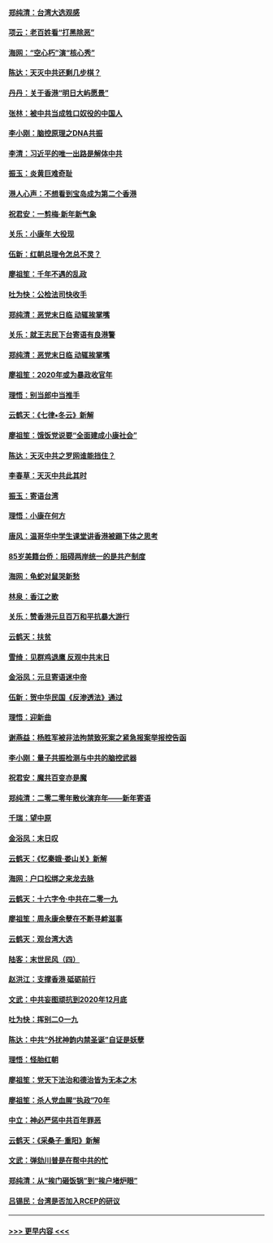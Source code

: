 #### [郑纯清：台湾大选观感](../pages/nsc993/n11786210.md?t=01121602) 
#### [项云：老百姓看“打黑除恶”](../pages/nsc993/n11785398.md?t=01121602) 
#### [海网：“空心朽”演“核心秀”](../pages/nsc993/n11783874.md?t=01121602) 
#### [陈达：天灭中共还剩几步棋？](../pages/nsc993/n11783719.md?t=01121602) 
#### [丹丹：关于香港“明日大屿愿景”](../pages/nsc993/n11783273.md?t=01121602) 
#### [张林：被中共当成牲口奴役的中国人](../pages/nsc993/n11782397.md?t=01121602) 
#### [李小刚：脑控原理之DNA共振](../pages/nsc993/n11780962.md?t=01121602) 
#### [李清：习近平的唯一出路是解体中共](../pages/nsc993/n11780866.md?t=01121602) 
#### [振玉：炎黄巨难奇耻](../pages/nsc993/n11779632.md?t=01121602) 
#### [港人心声：不想看到宝岛成为第二个香港](../pages/nsc993/n11778817.md?t=01121602) 
#### [祝君安：一剪梅‧新年新气象](../pages/nsc993/n11776340.md?t=01121602) 
#### [关乐：小康年 大役现](../pages/nsc993/n11774213.md?t=01121602) 
#### [伍新：红朝总理令怎总不灵？](../pages/nsc993/n11770813.md?t=01121602) 
#### [廖祖笙：千年不遇的乱政](../pages/nsc993/n11770373.md?t=01121602) 
#### [吐为快：公检法司快收手](../pages/nsc993/n11770359.md?t=01121602) 
#### [郑纯清：恶党末日临 动辄挨掌嘴](../pages/nsc993/n11769912.md?t=01121602) 
#### [关乐：就王志民下台寄语有良港警](../pages/nsc993/n11769903.md?t=01121602) 
#### [郑纯清：恶党末日临 动辄挨掌嘴](../pages/nsc993/n11769356.md?t=01121602) 
#### [廖祖笙：2020年或为暴政收官年](../pages/nsc993/n11768216.md?t=01121602) 
#### [理悟：别当郎中当推手](../pages/nsc993/n11768243.md?t=01121602) 
#### [云鹤天：《七律▪冬云》新解](../pages/nsc993/n11768204.md?t=01121602) 
#### [廖祖笙：饿饭党说要“全面建成小康社会”](../pages/nsc993/n11767482.md?t=01121602) 
#### [陈达：天灭中共之罗网谁能挡住？](../pages/nsc993/n11767465.md?t=01121602) 
#### [李春草：天灭中共此其时](../pages/nsc993/n11767452.md?t=01121602) 
#### [振玉：寄语台湾](../pages/nsc993/n11767432.md?t=01121602) 
#### [理悟：小康在何方](../pages/nsc993/n11767394.md?t=01121602) 
#### [唐风：温哥华中学生课堂讲香港被踢下体之思考](../pages/nsc993/n11766848.md?t=01121602) 
#### [85岁美籍台侨：阻碍两岸统一的是共产制度](../pages/nsc993/n11765043.md?t=01121602) 
#### [海网：龟蛇对鼠哭新愁](../pages/nsc993/n11764895.md?t=01121602) 
#### [林泉：香江之歌](../pages/nsc993/n11764415.md?t=01121602) 
#### [关乐：赞香港元旦百万和平抗暴大游行](../pages/nsc993/n11764382.md?t=01121602) 
#### [云鹤天：扶贫](../pages/nsc993/n11764245.md?t=01121602) 
#### [雪绮：见群鸡退鹰  反观中共末日](../pages/nsc993/n11762112.md?t=01121602) 
#### [金浴凤：元旦寄语迷中帝](../pages/nsc993/n11761788.md?t=01121602) 
#### [伍新：贺中华民国《反渗透法》通过](../pages/nsc993/n11761994.md?t=01121602) 
#### [理悟：迎新曲](../pages/nsc993/n11761152.md?t=01121602) 
#### [谢燕益：杨胜军被非法拘禁致死案之紧急报案举报控告函](../pages/nsc993/n11756134.md?t=01121602) 
#### [李小刚：量子共振检测与中共的脑控武器](../pages/nsc993/n11754518.md?t=01121602) 
#### [祝君安：魔共百变亦是魔](../pages/nsc993/n11754469.md?t=01121602) 
#### [郑纯清：二零二零年散伙演弃年——新年寄语](../pages/nsc993/n11754195.md?t=01121602) 
#### [千瑞：望中原](../pages/nsc993/n11754159.md?t=01121602) 
#### [金浴凤：末日叹](../pages/nsc993/n11752359.md?t=01121602) 
#### [云鹤天：《忆秦娥‧娄山关》新解](../pages/nsc993/n11752348.md?t=01121602) 
#### [海网：户口松绑之来龙去脉](../pages/nsc993/n11752328.md?t=01121602) 
#### [云鹤天：十六字令‧中共在二零一九](../pages/nsc993/n11752305.md?t=01121602) 
#### [廖祖笙：周永康余孽在不断寻衅滋事](../pages/nsc993/n11751013.md?t=01121602) 
#### [云鹤天：观台湾大选](../pages/nsc993/n11751007.md?t=01121602) 
#### [陆客：末世民风（四）](../pages/nsc993/n11749203.md?t=01121602) 
#### [赵洪江：支撑香港 砥砺前行](../pages/nsc993/n11748482.md?t=01121602) 
#### [文武：中共妄图顽抗到2020年12月底](../pages/nsc993/n11748446.md?t=01121602) 
#### [吐为快：挥别二O一九](../pages/nsc993/n11748411.md?t=01121602) 
#### [陈达：中共“外扰神韵内禁圣诞”自证是妖孽](../pages/nsc993/n11748226.md?t=01121602) 
#### [理悟：怪胎红朝](../pages/nsc993/n11748206.md?t=01121602) 
#### [廖祖笙：党天下法治和德治皆为无本之木](../pages/nsc993/n11748135.md?t=01121602) 
#### [廖祖笙：杀人党血腥“执政”70年](../pages/nsc993/n11745144.md?t=01121602) 
#### [中立：神必严惩中共百年罪恶](../pages/nsc993/n11744970.md?t=01121602) 
#### [云鹤天：《采桑子‧重阳》新解](../pages/nsc993/n11744948.md?t=01121602) 
#### [文武：弹劾川普是在帮中共的忙](../pages/nsc993/n11744758.md?t=01121602) 
#### [郑纯清：从“挨门砸饭锅”到“挨户堵炉眼”](../pages/nsc993/n11744745.md?t=01121602) 
#### [吕锡民：台湾是否加入RCEP的研议](../pages/nsc993/n11744701.md?t=01121602) 

----
#### [ >>> 更早内容 <<< ](../indexes/nsc993-earlier.md)

